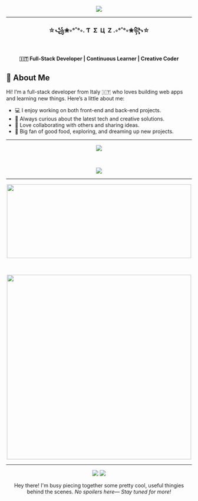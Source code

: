 <p align="center">
  <img src="https://github-profile-trophy.vercel.app/?username=teociaps&title=-Followers,-Reviews,-Repositories,-Issues&theme=juicyfresh&column=-1&margin-w=15&margin-h=15">
</p>
<hr>
<h3 align="center">☆꧁✬◦°˚°◦. Ƭ‎ ‎‎ ‎Σ‎ ‎ Ц‎ ‎ Z .◦°˚°◦✬꧂☆</h3>
<br/>
<p align="center">
  <b>🇮🇹 Full-Stack Developer | Continuous Learner | Creative Coder</b>
</p>

## 👋 About Me

Hi! I’m a full-stack developer from Italy 🇮🇹 who loves building web apps and learning new things.
Here’s a little about me:

- 💻 I enjoy working on both front-end and back-end projects.
- 🚀 Always curious about the latest tech and creative solutions.
- 🤝 Love collaborating with others and sharing ideas.
- 🍕 Big fan of good food, exploring, and dreaming up new projects.

<hr>
<p align="center">
  <a href="https://github.com/teociaps/github-bubble-chart"><img src="https://github-bubble-chart.vercel.app?username=teociaps&title=Most%20Used%20Languages&theme=dark"></a>
</p>
<br/>
<p align="center">
  <a href="https://github.com/teociaps/github-bubble-chart"><img src="https://github-bubble-chart.vercel.app?username=teociaps&mode=custom-config&config-path=ghbc-my-tech-and-tools.json"></a>
</p>
<hr>
<p align="center">
  <img width="500" height="200" src="https://github-readme-stats.vercel.app/api?username=teociaps&show_icons=true&theme=vision-friendly-dark">
</p>
<br/>
<p align="center">
  <img width="500" src="https://github-readme-streak-stats.herokuapp.com/?user=teociaps&theme=vision-friendly-dark">
</p>
<hr>
<p align="center">
  <img src="https://api.visitorbadge.io/api/visitors?path=https%3A%2F%2Fgithub.com%2Fteociaps&label=Visitors&countColor=%232ccce4&style=flat&labelStyle=upper">
  <a href="mailto:teociaps.github@gmail.com"><img src="https://img.shields.io/badge/-Email_me-D14836?style=rounded&logo=Gmail&logoColor=white&link=mailto:teociaps.github@gmail.com"></a>
</p>
<p align="center">
   Hey there! I'm busy piecing together some pretty cool, useful thingies behind the scenes. <i>No spoilers here— Stay tuned for more!</i>
</p>
